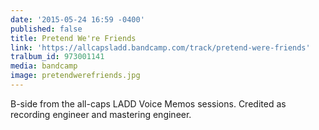 ```yaml
---
date: '2015-05-24 16:59 -0400'
published: false
title: Pretend We're Friends
link: 'https://allcapsladd.bandcamp.com/track/pretend-were-friends'
tralbum_id: 973001141
media: bandcamp
image: pretendwerefriends.jpg
---
```

B-side from the all-caps LADD Voice Memos sessions. Credited as recording engineer and mastering engineer.
